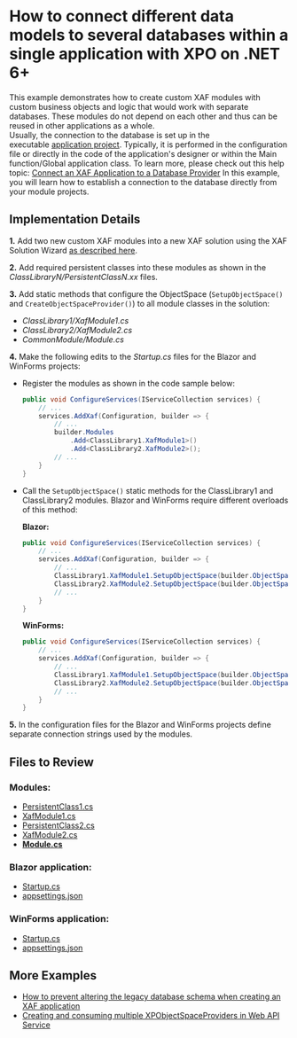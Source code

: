 # How to connect different data models to several databases within a single application with XPO on .NET 6+

This example demonstrates how to create custom XAF modules with custom business objects and logic that would work with separate databases. These modules do not depend on each other and thus can be reused in other applications as a whole.  
Usually, the connection to the database is set up in the executable [application project](http://documentation.devexpress.com/#Xaf/CustomDocument2569). Typically, it is performed in the configuration file or directly in the code of the application's designer or within the Main function/Global application class. To learn more, please check out this help topic: [Connect an XAF Application to a Database Provider](http://documentation.devexpress.com/#Xaf/CustomDocument3155) In this example, you will learn how to establish a connection to the database directly from your module projects.

## Implementation Details

**1.** Add two new custom XAF modules into a new XAF solution using the XAF Solution Wizard [as described here](https://docs.devexpress.com/eXpressAppFramework/118046/application-shell-and-base-infrastructure/application-solution-components/modules).

**2.** Add required persistent classes into these modules as shown in the _ClassLibraryN/PersistentClassN.xx_ files.

**3.** Add static methods that configure the ObjectSpace (`SetupObjectSpace()` and `CreateObjectSpaceProvider()`) to all module classes in the solution:

- _ClassLibrary1/XafModule1.cs_
- _ClassLibrary2/XafModule2.cs_
- _CommonModule/Module.cs_

**4.** Make the following edits to the _Startup.cs_ files for the Blazor and WinForms projects:

- Register the modules as shown in the code sample below:

  ```cs
  public void ConfigureServices(IServiceCollection services) {
      // ...
      services.AddXaf(Configuration, builder => {
          // ...
          builder.Modules 
              .Add<ClassLibrary1.XafModule1>()
              .Add<ClassLibrary2.XafModule2>();
          // ...
      }
  }
  ```

- Call the `SetupObjectSpace()` static methods for the ClassLibrary1 and ClassLibrary2 modules. Blazor and WinForms require different overloads of this method:

  **Blazor:**

  ```cs
  public void ConfigureServices(IServiceCollection services) {
      // ...
      services.AddXaf(Configuration, builder => {
          // ...
          ClassLibrary1.XafModule1.SetupObjectSpace(builder.ObjectSpaceProviders, Configuration);
          ClassLibrary2.XafModule2.SetupObjectSpace(builder.ObjectSpaceProviders, Configuration);
          // ...
      }
  }
  ```

  **WinForms:**

  ```cs
  public void ConfigureServices(IServiceCollection services) {
      // ...
      services.AddXaf(Configuration, builder => {
          // ...
          ClassLibrary1.XafModule1.SetupObjectSpace(builder.ObjectSpaceProviders);
          ClassLibrary2.XafModule2.SetupObjectSpace(builder.ObjectSpaceProviders);
          // ...
      }
  }
  ```

**5.** In the configuration files for the Blazor and WinForms projects define separate connection strings used by the modules.

## Files to Review

### Modules:

* [PersistentClass1.cs](./ClassLibrary1/PersistentClass1.cs)
* [XafModule1.cs](./ClassLibrary1/XafModule1.cs)
* [PersistentClass2.cs](./ClassLibrary2/PersistentClass2.cs)
* [XafModule2.cs](./ClassLibrary2/XafModule2.cs)
* **[Module.cs](./CommonModule/CommonModule.cs)**

### Blazor application:

* [Startup.cs](./TwoXpoModelsForDifferentDatabases.Blazor.Server/Startup.cs)
* [appsettings.json](./TwoXpoModelsForDifferentDatabases.Blazor.Server/appsettings.json)

### WinForms application:

* [Startup.cs](./TwoXpoModelsForDifferentDatabases.Win/Startup.cs)
* [appsettings.json](./TwoXpoModelsForDifferentDatabases.Win/App.config)

## More Examples

- [How to prevent altering the legacy database schema when creating an XAF application](https://github.com/DevExpress-Examples/XAF_how-to-prevent-altering-the-legacy-database-schema-when-creating-an-xaf-application-e1150)
- [Creating and consuming multiple XPObjectSpaceProviders in Web API Service](https://supportcenter.devexpress.com/internal/ticket/details/T1122851)
